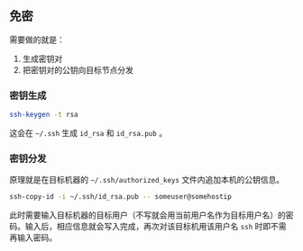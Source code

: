 
## 免密

需要做的就是：
1. 生成密钥对
2. 把密钥对的公钥向目标节点分发

### 密钥生成

~~~ sh
ssh-keygen -t rsa
~~~

这会在 `~/.ssh` 生成 `id_rsa` 和 `id_rsa.pub` 。

### 密钥分发

原理就是在目标机器的 `~/.ssh/authorized_keys` 文件内追加本机的公钥信息。

~~~ sh
ssh-copy-id -i ~/.ssh/id_rsa.pub -- someuser@somehostip
~~~

此时需要输入目标机器的目标用户（不写就会用当前用户名作为目标用户名）的密码。输入后，相应信息就会写入完成，再次对该目标机用该用户名 `ssh` 时即不需再输入密码。

